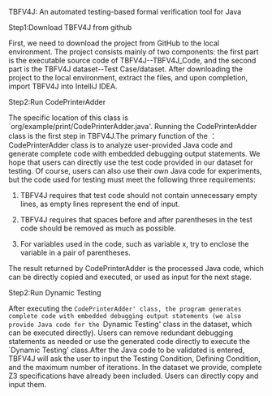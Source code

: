 
TBFV4J: An automated testing-based formal verification tool for
Java

Step1:Download TBFV4J from github

First, we need to download the project from GitHub to the local environment. The project consists mainly of two components: the first part is the executable source code of TBFV4J--TBFV4J_Code, and the second part is the TBFV4J dataset--Test Case/dataset. After downloading the project to the local environment, extract the files, and upon completion, import TBFV4J into IntelliJ IDEA.

Step2:Run CodePrinterAdder

The specific location of this class is `org/example/print/CodePrinterAdder.java'. Running the CodePrinterAdder class is the first step in TBFV4J.The primary function of the ：CodePrinterAdder class is to analyze user-provided Java code and generate complete code with embedded debugging output statements. We hope that users can directly use the test code provided in our dataset for testing. Of course, users can also use their own Java code for experiments, but the code used for testing must meet the following three requirements:

1. TBFV4J requires that test code should not contain unnecessary empty lines, as empty lines represent the end of input.

2. TBFV4J requires that spaces before and after parentheses in the test code should be removed as much as possible.

3. For variables used in the code, such as variable x, try to enclose the variable in a pair of parentheses.

The result returned by CodePrinterAdder is the processed Java code, which can be directly copied and executed, or used as input for the next stage.

Step2:Run Dynamic Testing

After executing the `CodePrinterAdder' class, the program generates complete code with embedded debugging output statements (we also provide Java code for the `Dynamic Testing' class in the dataset, which can be executed directly).  Users can remove redundant debugging statements as needed or use the generated code directly to execute the `Dynamic Testing' class.After the Java code to be validated is entered, TBFV4J will ask the user to input the Testing Condition, Defining Condition, and the maximum number of iterations. In the dataset we provide, complete Z3 specifications have already been included. Users can directly copy and input them.
